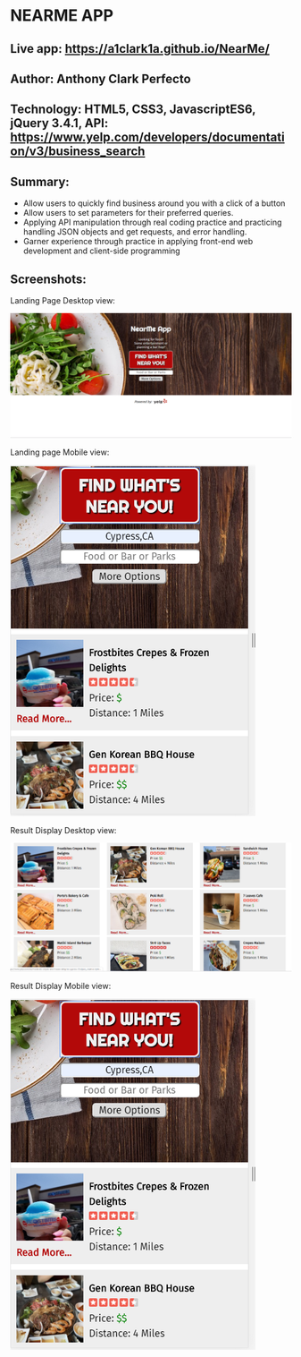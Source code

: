 # NEARME APP

## Live app: https://a1clark1a.github.io/NearMe/

## Author: Anthony Clark Perfecto

## Technology: HTML5, CSS3, JavascriptES6, jQuery 3.4.1, API: https://www.yelp.com/developers/documentation/v3/business_search

## Summary:
- Allow users to quickly find business around you with a click of a button
- Allow users to set parameters for their preferred queries. 
- Applying API manipulation through real coding practice and practicing handling JSON objects and get requests, and error handling. 
- Garner experience through practice in applying front-end web development and client-side programming

## Screenshots:
Landing Page Desktop view:

![landing page](screenshots/NearMe_LandingPage.PNG)


Landing page Mobile view:

![landing page](screenshots/NearMe_DisplayResultMobile.PNG)


Result Display Desktop view:

![Display](screenshots/NearMe_DisplayResult.PNG)


Result Display Mobile view:

![Display](screenshots/NearMe_DisplayResultMobile.PNG)


